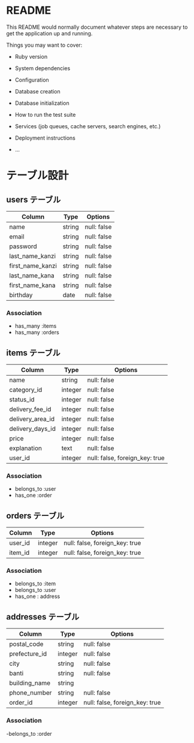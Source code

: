 # README

This README would normally document whatever steps are necessary to get the
application up and running.

Things you may want to cover:

* Ruby version

* System dependencies

* Configuration

* Database creation

* Database initialization

* How to run the test suite

* Services (job queues, cache servers, search engines, etc.)

* Deployment instructions

* ...

# テーブル設計

## users テーブル

| Column           | Type     | Options     |
| ---------------- | ------   | ----------- |
| name             | string   | null: false |
| email            | string   | null: false |
| password         | string   | null: false |
| last_name_kanzi  | string   | null: false |
| first_name_kanzi | string   | null: false |
| last_name_kana   | string   | null: false |
| first_name_kana  | string   | null: false |
| birthday         | date     | null: false |

### Association

- has_many :items
- has_many :orders

## items テーブル

| Column           | Type     | Options           |
| ---------------- | ---------| ------------------|
| name             | string   | null: false       |
| category_id      | integer  | null: false       |
| status_id        | integer  | null: false       |
| delivery_fee_id  | integer  | null: false       |
| delivery_area_id | integer  | null: false       |
| delivery_days_id | integer  | null: false       |
| price            | integer  | null: false       |
| explanation      | text     | null: false       |
| user_id          | integer  | null: false, foreign_key: true |

### Association

- belongs_to :user
- has_one :order


## orders テーブル

| Column              | Type       | Options            |
| ------------------- | ---------- | -------------------|
| user_id             | integer    | null: false, foreign_key: true  |
| item_id             | integer    | null: false, foreign_key: true  |

### Association

- belongs_to :item
- belongs_to :user
- has_one : address

## addresses テーブル

| Column           | Type     | Options           |
| ---------------- | ---------| ------------------|
| postal_code      | string   | null: false       |
| prefecture_id    | integer  | null: false       |
| city             | string   | null: false       |
| banti            | string   | null: false       |
| building_name    | string   |                   |
| phone_number     | string   | null: false       |
| order_id         | integer  | null: false, foreign_key: true |

### Association

-belongs_to :order